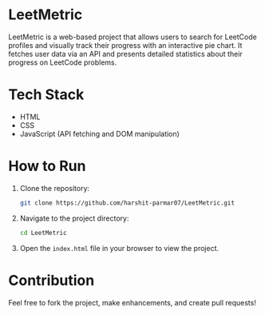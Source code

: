# LeetMetric
LeetMetric is a web-based project that allows users to search for LeetCode profiles and visually track their progress with an interactive pie chart.
It fetches user data via an API and presents detailed statistics about their progress on LeetCode problems.

# Tech Stack
- HTML
- CSS 
- JavaScript (API fetching and DOM manipulation)

# How to Run
1. Clone the repository:
   ```bash
   git clone https://github.com/harshit-parmar07/LeetMetric.git
   ```
2. Navigate to the project directory:
   ```bash
   cd LeetMetric
   ```
3. Open the `index.html` file in your browser to view the project.

# Contribution
Feel free to fork the project, make enhancements, and create pull requests!
